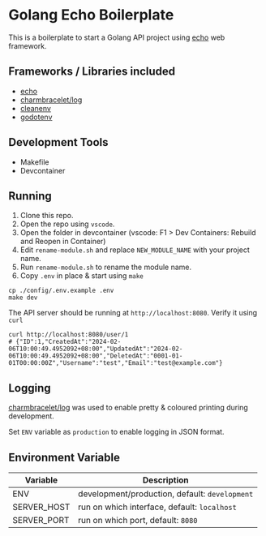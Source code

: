 # Golang Echo Boilerplate

This is a boilerplate to start a Golang API project using [echo](https://echo.labstack.com/) web framework.

## Frameworks / Libraries included

- [echo](https://github.com/labstack/echo)
- [charmbracelet/log](https://github.com/charmbracelet/log)
- [cleanenv](https://github.com/ilyakaznacheev/cleanenv)
- [godotenv](https://github.com/joho/godotenv)

## Development Tools

- Makefile
- Devcontainer

## Running

1. Clone this repo.
2. Open the repo using `vscode`.
3. Open the folder in devcontainer (vscode: F1 > Dev Containers: Rebuild and Reopen in Container)
4. Edit `rename-module.sh` and replace `NEW_MODULE_NAME` with your project name.
5. Run `rename-module.sh` to rename the module name.
6. Copy `.env` in place & start using `make`

```shell
cp ./config/.env.example .env
make dev
```

The API server should be running at `http://localhost:8080`. Verify it using `curl`

```shell
curl http://localhost:8080/user/1
# {"ID":1,"CreatedAt":"2024-02-06T10:00:49.4952092+08:00","UpdatedAt":"2024-02-06T10:00:49.4952092+08:00","DeletedAt":"0001-01-01T00:00:00Z","Username":"test","Email":"test@example.com"}
```

## Logging
[charmbracelet/log](https://github.com/charmbracelet/log) was used to enable pretty & coloured printing during development.

Set `ENV` variable as `production` to enable logging in JSON format.

## Environment Variable
|Variable|Description|
|-|-|
|ENV|development/production, default: `development`|
|SERVER_HOST| run on which interface, default: `localhost`|
|SERVER_PORT| run on which port, default: `8080`|